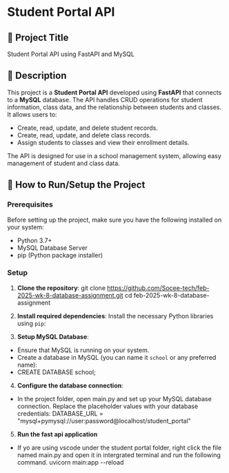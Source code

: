# Student Portal API

## 📌 Project Title
Student Portal API using FastAPI and MySQL

## 📌 Description
This project is a **Student Portal API** developed using **FastAPI** that connects to a **MySQL** database. The API handles CRUD operations for student information, class data, and the relationship between students and classes. It allows users to:

- Create, read, update, and delete student records.
- Create, read, update, and delete class records.
- Assign students to classes and view their enrollment details.

The API is designed for use in a school management system, allowing easy management of student and class data.

## 📌 How to Run/Setup the Project

### Prerequisites
Before setting up the project, make sure you have the following installed on your system:
- Python 3.7+
- MySQL Database Server
- pip (Python package installer)

### Setup

1. **Clone the repository**:
git clone https://github.com/Socee-tech/feb-2025-wk-8-database-assignment.git
cd feb-2025-wk-8-database-assignment


2. **Install required dependencies**:
Install the necessary Python libraries using `pip`:


3. **Setup MySQL Database**:
- Ensure that MySQL is running on your system.
- Create a database in MySQL (you can name it `school` or any preferred name):
- CREATE DATABASE school;


4. **Configure the database connection**:
- In the project folder, open main.py and set up your MySQL database connection. Replace the placeholder values with your database credentials:
DATABASE_URL = "mysql+pymysql://user:password@localhost/student_portal"


5. **Run the fast api application**
- If yo are using vscode under the student portal folder, right click the file named main.py and open it in intergrated terminal and run the following command.
uvicorn main:app --reload
